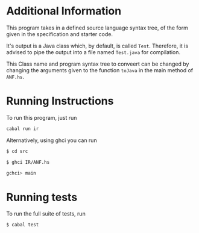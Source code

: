 # Additional Information

This program takes in a defined source language syntax tree, of the form given in the specification and starter code.

It's output is a Java class which, by default, is called `Test`. Therefore, it is advised to pipe the output into a file named `Test.java` for compilation.

This Class name and program syntax tree to conveert can be changed by changing the arguments given to the function `toJava` in the main method of `ANF.hs`.

# Running Instructions

To run this program, just run

```bash
cabal run ir
```

Alternatively, using ghci you can run

```bash
$ cd src

$ ghci IR/ANF.hs

gchci> main
```

# Running tests

To run the full suite of tests, run

```bash
$ cabal test
```
